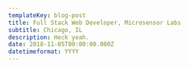 ```yaml
---
templateKey: blog-post
title: Full Stack Web Developer, Microsensor Labs
subtitle: Chicago, IL
description: Heck yeah.
date: 2018-11-05T00:00:00.000Z
datetimeformat: YYYY
---
```

